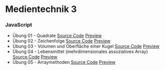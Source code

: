 # Medientechnik 3

### JavaScript
* Übung 01 - Quadrate [Source Code](04_Quadrate) [Preview](https://crumpfhuber.github.io/htlw3-medt/04_Quadrate/)
* Übung 02 - Zeichenfolge [Source Code](05_Zeichenfolge) [Preview](https://crumpfhuber.github.io/htlw3-medt/05_Zeichenfolge/)
* Übung 03 - Volumen und Oberfläche einer Kugel [Source Code](07_Kugel) [Preview](https://crumpfhuber.github.io/htlw3-medt/07_Kugel/)
* Übung 04 - Lebensmittel (mehrdimensionales assoziatives Array) [Source Code](08_Lebensmittel) [Preview](https://crumpfhuber.github.io/htlw3-medt/08_Lebensmittel/)
* Übung 05 - Arraymethoden [Source Code](09_Arraymethoden) [Preview](https://crumpfhuber.github.io/htlw3-medt/09_Arraymethoden/)

